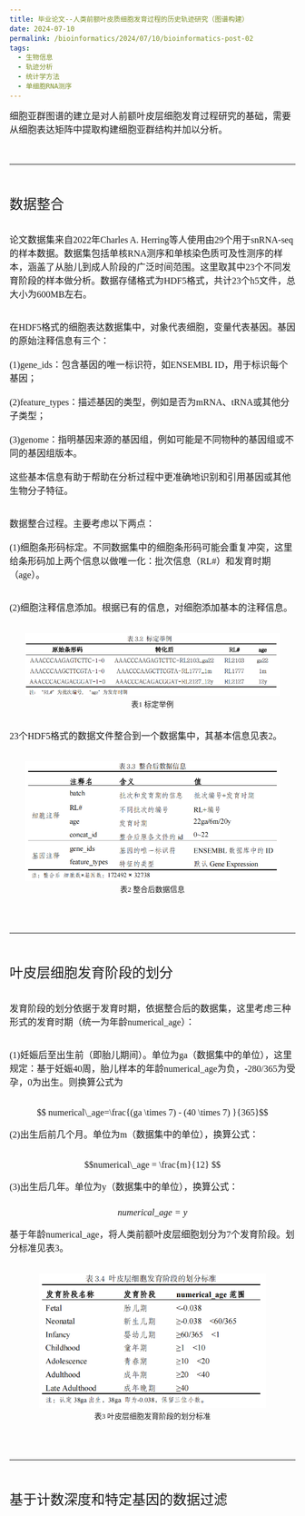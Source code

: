 ```yaml
---
title: 毕业论文--人类前额叶皮质细胞发育过程的历史轨迹研究（图谱构建）
date: 2024-07-10
permalink: /bioinformatics/2024/07/10/bioinformatics-post-02
tags:
  - 生物信息
  - 轨迹分析
  - 统计学方法
  - 单细胞RNA测序
---
```


<font face="仿宋" size=3>细胞亚群图谱的建立是对人前额叶皮层细胞发育过程研究的基础，需要从细胞表达矩阵中提取构建细胞亚群结构并加以分析。

<br><hr><br>

<font face="仿宋" size=5>数据整合</font><br><br>

<font face="仿宋" size=3>论文数据集来自2022年Charles A. Herring等人使用由29个用于snRNA-seq的样本数据。数据集包括单核RNA测序和单核染色质可及性测序的样本，涵盖了从胎儿到成人阶段的广泛时间范围。这里取其中23个不同发育阶段的样本做分析。数据存储格式为HDF5格式，共计23个h5文件，总大小为600MB左右。</font><br><br>

<font face="仿宋" size=3>在HDF5格式的细胞表达数据集中，对象代表细胞，变量代表基因。基因的原始注释信息有三个：<br><br>
(1)gene_ids：包含基因的唯一标识符，如ENSEMBL ID，用于标识每个基因；<br><br>
(2)feature_types：描述基因的类型，例如是否为mRNA、tRNA或其他分子类型；<br><br>
(3)genome：指明基因来源的基因组，例如可能是不同物种的基因组或不同的基因组版本。<br><br>
这些基本信息有助于帮助在分析过程中更准确地识别和引用基因或其他生物分子特征。</font><br><br>

<font face="仿宋" size=3>数据整合过程。主要考虑以下两点：<br><br>
(1)细胞条形码标定。不同数据集中的细胞条形码可能会重复冲突，这里给条形码加上两个信息以做唯一化：批次信息（RL#）和发育时期（age）。<br><br>

(2)细胞注释信息添加。根据已有的信息，对细胞添加基本的注释信息。</font><br><br>

<div align=center>
<img src="/static/本科毕业论文综述/标定举例.png" alt="标定举例" title="标定举例" width=450>
<br><font face="仿宋" size=2>表1 标定举例</font></div><br>

<font face="仿宋" size=3>23个HDF5格式的数据文件整合到一个数据集中，其基本信息见表2。</font><br><br>

<div align=center>
<img src="/static/本科毕业论文综述/整合后数据信息.png" alt="整合后数据信息" title="整合后数据信息" width=450>
<br><font face="仿宋" size=2>表2 整合后数据信息</font></div><br>

<br><hr><br>

<font face="仿宋" size=5>叶皮层细胞发育阶段的划分</font><br><br>

<font face="仿宋" size=3>发育阶段的划分依据于发育时期，依据整合后的数据集，这里考虑三种形式的发育时期（统一为年龄numerical_age）：<br><br>

(1)妊娠后至出生前（即胎儿期间）。单位为ga（数据集中的单位），这里规定：基于妊娠40周，胎儿样本的年龄numerical_age为负，-280/365为受孕，0为出生。则换算公式为</font><br><br>

$$ numerical\_age=\frac{(ga \times 7) - (40 \times 7) }{365}$$

<font face="仿宋" size=3>(2)出生后前几个月。单位为m（数据集中的单位），换算公式：</font><br><br>

$$numerical\_age = \frac{m}{12} $$

<font face="仿宋" size=3>(3)出生后几年。单位为y（数据集中的单位），换算公式：</font><br><br>
$$numerical\_age = y $$

<font face="仿宋" size=3>基于年龄numerical_age，将人类前额叶皮层细胞划分为7个发育阶段。划分标准见表3。</font><br><br>

<div align=center>
<img src="/static/本科毕业论文综述/叶皮层细胞发育阶段的划分标准.png" alt="叶皮层细胞发育阶段的划分标准" title="叶皮层细胞发育阶段的划分标准" width=400>
<br><font face="仿宋" size=2>表3 叶皮层细胞发育阶段的划分标准</font></div><br>


<br><hr><br>

<font face="仿宋" size=5>基于计数深度和特定基因的数据过滤</font><br><br>




























